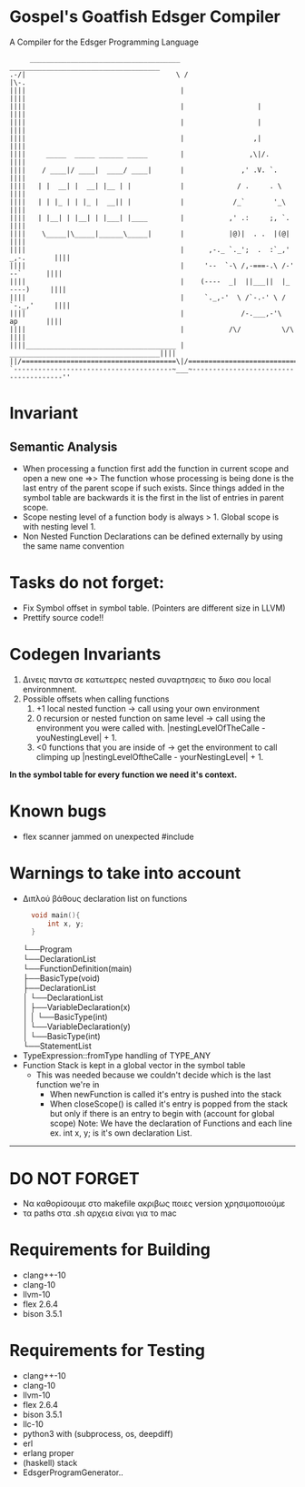 # Gospel's Goatfish Edsger Compiler
A Compiler for the Edsger Programming Language
```
     _____________________________________   _____________________________________
.-/|                                     \ /                                     |\-.
||||                                      |                                      ||||
||||                                      |                  |                   ||||
||||                                      |                  |                   ||||
||||                                      |                 ,|                   ||||
||||     _____  _____ ______ _____        |                ,\|/.                 ||||
||||    / ____|/ ____|  ____/ ____|       |              ,' .V. `.               ||||
||||   | |  __| |  __| |__ | |            |             / .     . \              ||||
||||   | | |_ | | |_ |  __|| |            |            /_`       '_\             ||||
||||   | |__| | |__| | |___| |____        |           ,' .:     ;, `.            ||||
||||    \_____|\_____|______\_____|       |           |@)|  . .  |(@|            ||||
||||                                      |      ,-._ `._';  .  :`_,' _,-.       ||||
||||                                      |     '--  `-\ /,-===-.\ /-'  --`      ||||
||||                                      |    (----  _|  ||___||  |_  ----)     ||||
||||                                      |     `._,-'  \ /`-.-' \ /  `-._,'     ||||
||||                                      |              /-.___,-'\     ap       ||||
||||                                      |           /\/          \/\           ||||
||||_____________________________________ | _____________________________________||||
||/======================================\|/======================================\||
`---------------------------------------~___~--------------------------------------''
```
# Invariant
## Semantic Analysis
- When processing a function first add the function in current scope and open a new one =>> The function whose processing is being done is the last entry of the parent scope if such exists. Since things added in the symbol table are backwards it is the first in the list of entries in parent scope. 
- Scope nesting level of a function body is always > 1. Global scope is with nesting level 1.
- Non Nested Function Declarations can be defined externally by using the same name convention
# Tasks do not forget:
- Fix Symbol offset in symbol table. (Pointers are different size in LLVM)
- Prettify source code!!

# Codegen Invariants
1. Δινεις παντα σε κατωτερες nested συναρτησεις το δικο σου local environmnent.
2. Possible offsets when calling functions
    1. +1 local nested function -> call using your own environment
    2. 0  recursion or nested function on same level -> call using the environment
            you were called with. |nestingLevelOfTheCalle - youNestingLevel| + 1.
    3. <0 functions that you are inside of -> get the environment to call climping
            up |nestingLevelOftheCalle - yourNestingLevel| + 1.

**In the symbol table for every function we need it's context.**

# Known bugs
- flex scanner jammed on unexpected #include
# Warnings to take into account
- Διπλού βάθους declaration list on functions
  ``` C
	void main(){
		int x, y;
	}
  ```
  └──Program <br />
    └──DeclarationList <br />
        └──FunctionDefinition(main) <br />
            ├──BasicType(void) <br />
            ├──DeclarationList <br />
            │   └──DeclarationList <br />
            │       ├──VariableDeclaration(x) <br />
            │       │   └──BasicType(int) <br />
            │       └──VariableDeclaration(y) <br />
            │           └──BasicType(int) <br />
            └──StatementList <br />
- TypeExpression::fromType handling of TYPE_ANY
- Function Stack is kept in a global vector in the symbol table
  - This was needed because we couldn't decide which is the last function we're in
    - When newFunction is called it's entry is pushed into the stack
    - When closeScope() is called it's entry is popped from the stack but only if there is an entry to begin with (account for global scope)
Note:
We have the declaration of Functions and each line
ex. int x, y; is it's own declaration List.

---
# DO NOT FORGET
- Να καθορίσουμε στο makefile ακριβως ποιες version χρησιμοποιούμε 
- τα paths στα .sh αρχεια είναι για το mac 


# Requirements for Building
- clang++-10
- clang-10
- llvm-10
- flex 2.6.4
- bison 3.5.1
  
# Requirements for Testing
- clang++-10
- clang-10
- llvm-10
- flex 2.6.4
- bison 3.5.1
- llc-10
- python3 with (subprocess, os, deepdiff)
- erl
- erlang proper
- (haskell) stack
- EdsgerProgramGenerator..

